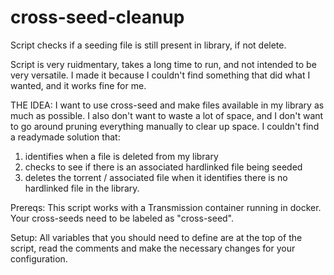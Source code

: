 # cross-seed-cleanup
Script checks if a seeding file is still present in library, if not delete.

Script is very ruidmentary, takes a long time to run, and not intended to be very versatile. I made it because I couldn't find something that did what I wanted, and it works fine for me.

THE IDEA:
I want to use cross-seed and make files available in my library as much as possible. I also don't want to waste a lot of space, and I don't want to go around pruning everything manually to clear up space. I couldn't find a readymade solution that:
1) identifies when a file is deleted from my library
2) checks to see if there is an associated hardlinked file being seeded
3) deletes the torrent / associated file when it identifies there is no hardlinked file in the library.

Prereqs:
This script works with a Transmission container running in docker. 
Your cross-seeds need to be labeled as "cross-seed".

Setup:
All variables that you should need to define are at the top of the script, read the comments and make the necessary changes for your configuration.
